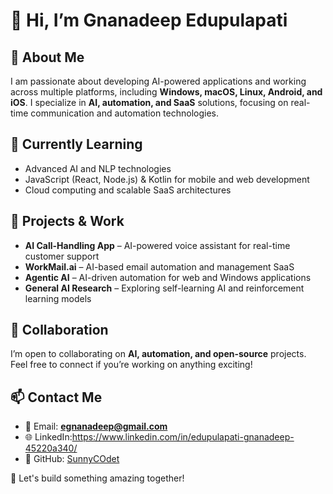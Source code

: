 # 👋 Hi, I’m Gnanadeep Edupulapati 

## 👀 About Me  
I am passionate about developing AI-powered applications and working across multiple platforms, including **Windows, macOS, Linux, Android, and iOS**. I specialize in **AI, automation, and SaaS** solutions, focusing on real-time communication and automation technologies.  

## 🌱 Currently Learning  
- Advanced AI and NLP technologies  
- JavaScript (React, Node.js) & Kotlin for mobile and web development  
- Cloud computing and scalable SaaS architectures  

## 💼 Projects & Work  
- **AI Call-Handling App** – AI-powered voice assistant for real-time customer support  
- **WorkMail.ai** – AI-based email automation and management SaaS  
- **Agentic AI** – AI-driven automation for web and Windows applications  
- **General AI Research** – Exploring self-learning AI and reinforcement learning models  

## 💞️ Collaboration  
I’m open to collaborating on **AI, automation, and open-source** projects. Feel free to connect if you’re working on anything exciting!  

## 📫 Contact Me  
- 📧 Email: **egnanadeep@gmail.com**  
- 🌐 LinkedIn:https://www.linkedin.com/in/edupulapati-gnanadeep-45220a340/  
- 🐙 GitHub: [SunnyCOdet](https://github.com/SunnyCOdet)  

🚀 Let's build something amazing together!  
